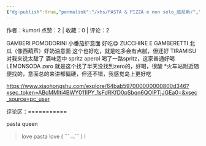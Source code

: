 ```yaml
---
{"dg-publish":true,"permalink":"/xhs/PASTA & PIZZA e non solo_威尼斯/","created":"2025-03-17T22:05:15.507+08:00","updated":"2025-03-17T22:05:15.507+08:00"}
---
```


作者：kumori
点赞：2   |   收藏：0   |   评论：2

GAMBERI POMODORINI 小番茄虾意面 好吃😋
ZUCCHINE E GAMBERETTI 北瓜（像西葫芦）虾奶油意面 这个也好吃，就是吃多会有点腻，但还好
TIRAMISU 对我来说太甜了 酒味适中
spritz aperol 喝了一路spritz，这家普通好喝
LEMONSODA zero 就是这个找了半天没找到zero的，好喝，很酸
*火车站附近随便找的，意面总的来讲都偏硬，但还不错，我感觉岛上更好吃

https://www.xiaohongshu.com/explore/64bab597000000000800d346?xsec_token=ABcMMIti4BWY011lPY_1sFdRKfD0pSbqn6QOlPTjJGEa0=&xsec_source=pc_user

评论区：===========

pasta queen

> love pasta love ( ˶´﹃`˵ ) l